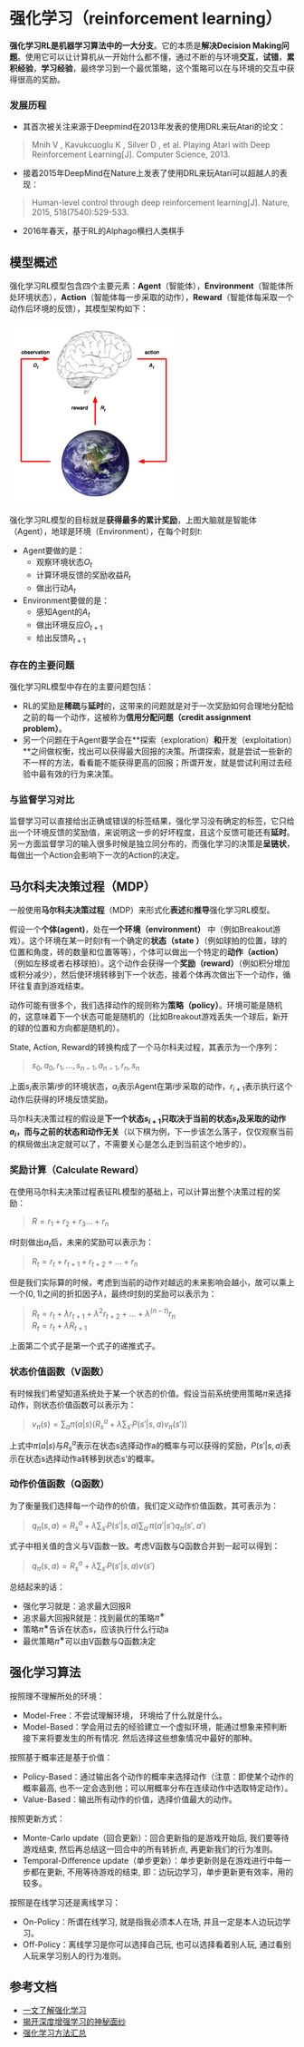 # 强化学习（reinforcement learning）

**强化学习RL是机器学习算法中的一大分支**。它的本质是**解决Decision Making问题**。使用它可以让计算机从一开始什么都不懂，通过不断的与环境**交互**，**试错**，**累积经验**，**学习经验**，最终学习到一个最优策略，这个策略可以在与环境的交互中获得很高的奖励。

### 发展历程

- 其首次被关注来源于Deepmind在2013年发表的使用DRL来玩Atari的论文：

> Mnih V , Kavukcuoglu K , Silver D , et al. Playing Atari with Deep Reinforcement Learning[J]. Computer Science, 2013.

- 接着2015年DeepMind在Nature上发表了使用DRL来玩Atari可以超越人的表现：

> Human-level control through deep reinforcement learning[J]. Nature, 2015, 518(7540):529-533.

- 2016年春天，基于RL的Alphago横扫人类棋手

## 模型概述

强化学习RL模型包含四个主要元素：**Agent**（智能体），**Environment**（智能体所处环境状态），**Action**（智能体每一步采取的动作），**Reward**（智能体每采取一个动作后环境的反馈），其模型架构如下：

![intro1](./resources/intro1.png)

强化学习RL模型的目标就是**获得最多的累计奖励**，上图大脑就是智能体（Agent），地球是环境（Environment），在每个时刻$t$:

- Agent要做的是：
  - 观察环境状态$O_t$
  - 计算环境反馈的奖励收益$R_t$
  - 做出行动$A_t$
- Environment要做的是：
  - 感知Agent的$A_t$
  - 做出环境反应$O_{t+1}$
  - 给出反馈$R_{t+1}$

### 存在的主要问题

强化学习RL模型中存在的主要问题包括：

- RL的奖励是**稀疏**与**延时**的，这带来的问题就是对于一次奖励如何合理地分配给之前的每一个动作，这被称为**信用分配问题（credit assignment problem）**。
- 另一个问题在于Agent要学会在**探索（exploration）**和**开发（exploitation）**之间做权衡，找出可以获得最大回报的决策。所谓探索，就是尝试一些新的不一样的方法，看看能不能获得更高的回报；所谓开发，就是尝试利用过去经验中最有效的行为来决策。

###  与监督学习对比

监督学习可以直接给出正确或错误的标签结果，强化学习没有确定的标签，它只给出一个环境反馈的奖励值，来说明这一步的好坏程度，且这个反馈可能还有**延时**。另一方面监督学习的输入很多时候是独立同分布的，而强化学习的决策是**呈链状**，每做出一个Action会影响下一次的Action的决定。

## 马尔科夫决策过程（MDP）

一般使用**马尔科夫决策过程**（MDP）来形式化**表述**和**推导**强化学习RL模型。

假设一个**个体(agent)**，处在**一个环境（environment）** 中（例如Breakout游戏）。这个环境在某一时刻$t$有一个确定的**状态（state ）**（例如球拍的位置，球的位置和角度，砖的数量和位置等等），个体可以做出一个特定的**动作（action）**（例如左移或者右移球拍）。这个动作会获得一个**奖励（reward）**（例如积分增加或积分减少），然后使环境转移到下一个状态，接着个体再次做出下一个动作，循环往复直到游戏结束。

动作可能有很多个，我们选择动作的规则称为**策略（policy）**。环境可能是随机的，这意味着下一个状态可能是随机的（比如Breakout游戏丢失一个球后，新开的球的位置和方向都是随机的）。

State, Action, Reward的转换构成了一个马尔科夫过程，其表示为一个序列：

> $s_0, a_0, r_1,...,s_{n-1}, a_{n-1}, r_n, s_n$

上面$s_i$表示第$i$步的环境状态，$a_i$表示Agent在第$i$步采取的动作，$r_{i+1}$表示执行这个动作后获得的环境反馈奖励。

马尔科夫决策过程的假设是**下一个状态$s_{i+1}$只取决于当前的状态$s_i$及采取的动作$a_i$，而与之前的状态和动作无关**（以下棋为例，下一步该怎么落子，仅仅观察当前的棋局做出决定就可以了，不需要关心是怎么走到当前这个地步的）。

### 奖励计算（Calculate Reward）

在使用马尔科夫决策过程表征RL模型的基础上，可以计算出整个决策过程的奖励：

> $R=r_1+r_2+r_3...+r_n$

$t$时刻做出$a_t$后，未来的奖励可以表示为：

> $R_t=r_t+r_{t+1}+r_{t+2}+...+r_n$

但是我们实际算的时候，考虑到当前的动作对越远的未来影响会越小，故可以乘上一个$(0,1)$之间的折扣因子$\lambda$，最终$t$时刻的奖励可以表示为：

> $R_t=r_t+\lambda r_{t+1}+\lambda^2r_{t+2}+...+\lambda^{(n-t)}r_n$  
> $R_t=r_t+\lambda R_{t+1}$

上面第二个式子是第一个式子的递推式子。

### 状态价值函数（V函数）

有时候我们希望知道系统处于某一个状态的价值。假设当前系统使用策略$\pi$来选择动作，则状态价值函数可以表示为：

> $v_{\pi}(s)=\sum_a \pi(a|s)(R_s^a+\lambda\sum_{s'}P(s'|s,a)v_{\pi}(s'))$

上式中$\pi(a|s)$与$R_s^a$表示在状态s选择动作a的概率与可以获得的奖励，$P(s'|s,a)$表示在状态s选择动作a转移到状态s'的概率。

### 动作价值函数（Q函数）

为了衡量我们选择每一个动作的价值，我们定义动作价值函数，其可表示为：

> $q_{\pi}(s, a)=R_s^a+\lambda\sum_{s'}P(s'|s,a)\sum_{a'}\pi(a'|s')q_{\pi}(s', a')$

式子中相关值的含义与V函数一致。考虑V函数与Q函数合并到一起可以得到：

> $q_{\pi}(s, a)=R_s^a+\lambda\sum_{s'}P(s'|s,a)v(s')$

总结起来的话：

- 强化学习就是：追求最大回报R
- 追求最大回报R就是：找到最优的策略$π^∗$
- 策略$π^∗$告诉在状态s，应该执行什么行动a
- 最优策略$π^∗$可以由V函数与Q函数决定

## 强化学习算法

按照理不理解所处的环境：

- Model-Free：不尝试理解环境， 环境给了什么就是什么。
- Model-Based：学会用过去的经验建立一个虚拟环境，能通过想象来预判断接下来将要发生的所有情况. 然后选择这些想象情况中最好的那种。

按照基于概率还是基于价值：

- Policy-Based：通过输出各个动作的概率来选择动作（注意：即使某个动作的概率最高, 也不一定会选到他；可以用概率分布在连续动作中选取特定动作）。
- Value-Based：输出所有动作的价值，选择价值最大的动作。

按照更新方式：

- Monte-Carlo update（回合更新）：回合更新指的是游戏开始后, 我们要等待游戏结束, 然后再总结这一回合中的所有转折点, 再更新我们的行为准则。
- Temporal-Difference update（单步更新）：单步更新则是在游戏进行中每一步都在更新, 不用等待游戏的结束, 即：边玩边学习，单步更新更有效率，用的较多。

按照是在线学习还是离线学习：

- On-Policy：所谓在线学习, 就是指我必须本人在场, 并且一定是本人边玩边学习。
- Off-Policy：离线学习是你可以选择自己玩, 也可以选择看着别人玩, 通过看别人玩来学习别人的行为准则。

## 参考文档

- [一文了解强化学习](https://blog.csdn.net/aliceyangxi1987/article/details/73327378)
- [揭开深度增强学习的神秘面纱](http://blog.sina.com.cn/s/blog_44befaf60102wh1p.html)
- [强化学习方法汇总 ](https://morvanzhou.github.io/tutorials/machine-learning/reinforcement-learning/1-1-B-RL-methods/)